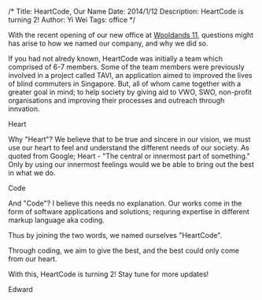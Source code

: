 /*
Title: HeartCode, Our Name
Date: 2014/1/12
Description: HeartCode is turning 2!
Author: Yi Wei
Tags: office
*/

With the recent opening of our new office at [Wooldands 11](https://goo.gl/maps/g2Kgq), questions might has arise to how we named our company, and why we did so.

If you had not alredy known, HeartCode was initially a team which comprised of 6-7 members. Some of the team members were previously involved in a project called TAVI, an application aimed to improved the lives of blind commuters in Singapore. But, all of whom came together with a greater goal in mind; to help society by giving aid to VWO, SWO, non-profit organisations and improving their processes and outreach through innvation. 

Heart 

Why "Heart"? We believe that to be true and sincere in our vision, we must use our heart to feel and understand the different needs of our society. As quoted from Google; Heart - "The central or innermost part of something." Only by using our innermost feelings would we be able to bring out the best in what we do.

Code

And "Code"? I believe this needs no explanation. Our works come in the form of software applications and solutions; requring expertise in different markup language aka coding. 

Thus by joining the two words, we named ourselves "HeartCode".

Through coding, we aim to give the best, and the best could only come from our heart.

With this, HeartCode is turning 2! Stay tune for more updates!

Edward
